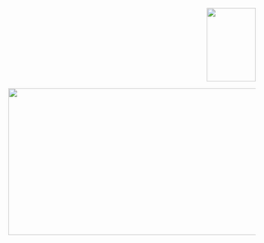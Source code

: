 
<p align=right> 
  <img width="100" height="150" src="file:///home/chronos/u-66f12ef547a9535edbbd5bc309afe9cc841a47e8/MyFiles/Downloads/e72.gif">


<p align=center>
  <img width="1000"  height="300" src="https://i.pinimg.com/originals/fe/12/60/fe12601a5a0baad496aa06a9625410cf.gif">
</p>

